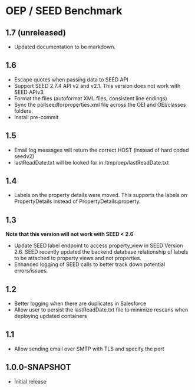 # OEP / SEED Benchmark

## 1.7 (unreleased)

* Updated documentation to be markdown.


## 1.6

* Escape quotes when passing data to SEED API
* Support SEED 2.7.4 API v2 and v2.1. This version does not work with SEED APIv3.
* Format the files (autoformat XML files, consistent line endings)
* Sync the pollseedforproperties.xml file across the OEI and OEI/classes folders.
* Install pre-commit

## 1.5

* Email log messages will return the correct HOST (instead of hard coded seedv2)
* lastReadDate.txt will be looked for in /tmp/oep/lastReadDate.txt

## 1.4

* Labels on the property details were moved. This supports the labels on PropertyDetails instead of PropertyDetails.property.

## 1.3

**Note that this version will not work with SEED < 2.6**
* Update SEED label endpoint to access property_view in SEED Version 2.6. SEED recently updated the backend database relationship of labels to be attached to property views and not properties.
* Enhanced logging of SEED calls to better track down potential errors/issues.


## 1.2

* Better logging when there are duplicates in Salesforce
* Allow user to persist the lastReadDate.txt file to minimize rescans when deploying updated containers

## 1.1

* Allow sending email over SMTP with TLS and specify the port

## 1.0.0-SNAPSHOT

* Initial release
